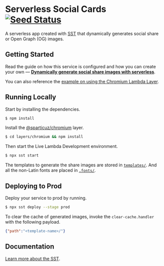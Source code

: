 # Serverless Social Cards [![Seed Status](https://api.seed.run/anomaly/social-cards/stages/main/build_badge)](https://console.seed.run/anomaly/social-cards)

A serverless app created with [SST](https://github.com/sst/sst) that dynamically generates social share or Open Graph (OG) images.

## Getting Started

Read the guide on how this service is configured and how you can create your own — [**Dynamically generate social share images with serverless**](https://guide.sst.dev/archives/dynamically-generate-social-share-images-with-serverless.html).

You can also reference the [example on using the Chromium Lambda Layer](https://guide.sst.dev/examples/how-to-use-lambda-layers-in-your-serverless-app.html).

## Running Locally

Start by installing the dependencies.

``` bash
$ npm install
```

Install the [@sparticuz/chromium](https://github.com/Sparticuz/chromium) layer.

``` bash
$ cd layers/chromium && npm install
```

Then start the Live Lambda Development environment.

``` bash
$ npx sst start
```

The templates to generate the share images are stored in [`templates/`](https://github.com/sst/social-cards/tree/main/templates). And all the non-Latin fonts are placed in [`.fonts/`](https://github.com/sst/social-cards/tree/main/.fonts).

## Deploying to Prod

Deploy your service to prod by running.

``` bash
$ npx sst deploy --stage prod
```

To clear the cache of generated images, invoke the `clear-cache.handler` with the following payload.

```json
{"path":"<template-name>/"}
```

## Documentation

[Learn more about the SST](https://sst.dev).
